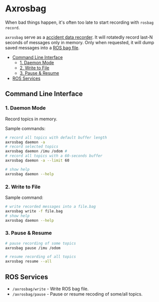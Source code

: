 # Axrosbag <!-- omit in toc -->

When bad things happen, it's often too late to start recording with `rosbag record`.

`axrosbag` serve as a [accident data recorder](https://en.wikipedia.org/wiki/Accident_data_recorder).
It will rotatedly record last-N seconds of messages only in memory.
Only when requested, it will dump saved messages into a [ROS bag file](http://wiki.ros.org/Bags).

- [Command Line Interface](#command-line-interface)
  - [1. Daemon Mode](#1-daemon-mode)
  - [2. Write to File](#2-write-to-file)
  - [3. Pause & Resume](#3-pause--resume)
- [ROS Services](#ros-services)

## Command Line Interface

### 1. Daemon Mode

Record topics in memory.

Sample commands:

```bash
# record all topics with default buffer length
axrosbag daemon -a
# record selected topics
axrosbag daemon /imu /odom #
# record all topics with a 60-seconds buffer
axrosbag daemon -a --limit 60

# show help
axrosbag daemon --help
```

### 2. Write to File

Sample command:

```bash
# write recorded messages into a file.bag
axrosbag write -f file.bag
# show help
axrosbag daemon --help
```

### 3. Pause & Resume

```bash
# pause recording of some topics
axrosbag pause /imu /odom

# resume recording of all topics
axrosbag resume --all
```

## ROS Services

- `/axrosbag/write` - Write ROS bag file.
- `/axrosbag/pause` - Pause or resume recoding of some/all topics.
